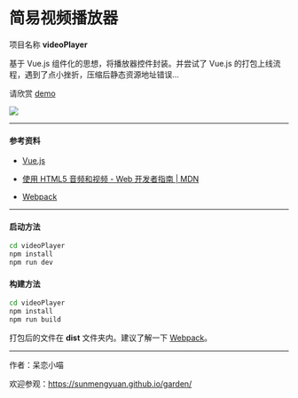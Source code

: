 # 简易视频播放器 #

项目名称 __videoPlayer__

基于 Vue.js 组件化的思想，将播放器控件封装。并尝试了 Vue.js 的打包上线流程，遇到了点小挫折，压缩后静态资源地址错误...

请欣赏 [demo](https://sunmengyuan.github.io/demos/vue/videoPlayer)

![](http://oru3b8jlz.bkt.clouddn.com/screenshot-videoPlayer.jpg)

*****

#### 参考资料 ####

+ [Vue.js](http://cn.vuejs.org/)

+ [使用 HTML5 音频和视频 - Web 开发者指南 | MDN](https://developer.mozilla.org/zh-CN/docs/Web/Guide/HTML/Using_HTML5_audio_and_video)

+ [Webpack](https://webpack.github.io/docs/)

*****

#### 启动方法 ####
    
```bash
cd videoPlayer
npm install
npm run dev
```

#### 构建方法 ####

```bash
cd videoPlayer
npm install
npm run build
```

打包后的文件在 __dist__ 文件夹内。建议了解一下 [Webpack](https://webpack.github.io/docs/)。

*****
    
作者：呆恋小喵

欢迎参观：<https://sunmengyuan.github.io/garden/>
